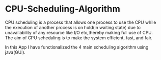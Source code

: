 # CPU-Scheduling-Algorithm
CPU scheduling is a process that allows one process to use the CPU while the execution of another process is on hold(in waiting state)
due to unavailability of any resource like I/O etc,thereby making full use of CPU. The aim of CPU scheduling is to make the system efficient, fast, and fair.

In this App I have functionalized the 4 main scheduling algorithm using java(GUI).
